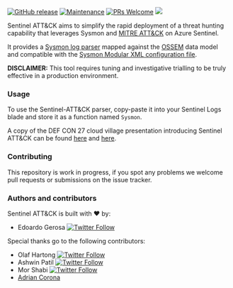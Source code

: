 [![GitHub release](https://img.shields.io/github/v/release/netevert/sentinel-attack.svg?style=flat-square)](https://github.com/netevert/sentinel-attack/releases)
[![Maintenance](https://img.shields.io/maintenance/yes/2024.svg?style=flat-square)]()
[![PRs Welcome](https://img.shields.io/badge/PRs-welcome-brightgreen.svg?style=flat-square)](http://makeapullrequest.com)
[![](https://img.shields.io/badge/2019-DEF%20CON%2027-blueviolet?style=flat-square)](https://2019.cloud-village.org/#talks?olafedoardo)

Sentinel ATT&CK aims to simplify the rapid deployment of a threat hunting capability that leverages Sysmon and [MITRE ATT&CK](https://attack.mitre.org/) on Azure Sentinel.

It provides a [Sysmon log parser](https://github.com/netevert/sentinel-attack/blob/master/Sysmon-OSSEM.txt) mapped against the [OSSEM](https://github.com/OTRF/OSSEM) data model and compatible with the [Sysmon Modular XML configuration file](https://github.com/olafhartong/sysmon-modular/blob/master/sysmonconfig.xml).

**DISCLAIMER:** This tool requires tuning and investigative trialling to be truly effective in a production environment.

### Usage
To use the Sentinel-ATT&CK parser, copy-paste it into your Sentinel Logs blade and store it as a function named `Sysmon`.

A copy of the DEF CON 27 cloud village presentation introducing Sentinel ATT&CK can be found [here](https://2019.cloud-village.org/#talks?olafedoardo) and [here](https://github.com/netevert/sentinel-attack/blob/master/docs/DEFCON_attacking_the_sentinel.pdf).

### Contributing
This repository is work in progress, if you spot any problems we welcome pull requests or submissions on the issue tracker.

### Authors and contributors
Sentinel ATT&CK is built with ❤ by:
- Edoardo Gerosa 
[![Twitter Follow](https://img.shields.io/twitter/follow/edoardogerosa.svg?style=social)](https://twitter.com/edoardogerosa)

Special thanks go to the following contributors:

- Olaf Hartong
[![Twitter Follow](https://img.shields.io/twitter/follow/olafhartong.svg?style=social)](https://twitter.com/olafhartong) 
- Ashwin Patil
[![Twitter Follow](https://img.shields.io/twitter/follow/ashwinpatil.svg?style=social)](https://twitter.com/ashwinpatil)
- Mor Shabi
[![Twitter Follow](https://img.shields.io/twitter/follow/Mor44574618.svg?style=social)](https://twitter.com/Mor44574618)
- [Adrian Corona](https://github.com/temores)
